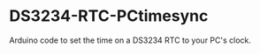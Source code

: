 DS3234-RTC-PCtimesync
=====================

Arduino code to set the time on a DS3234 RTC to your PC's clock.
